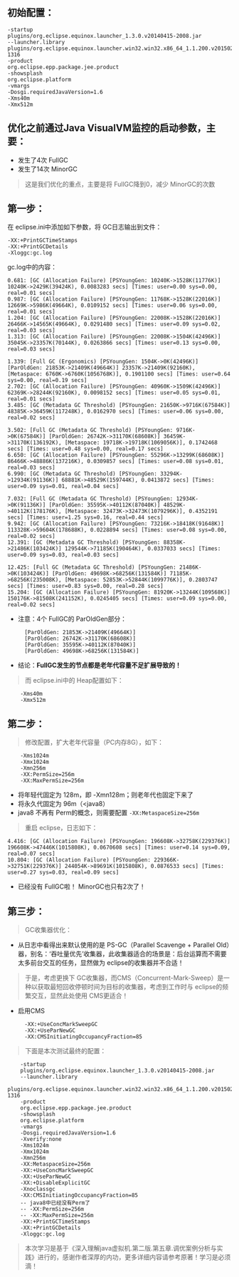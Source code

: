 初始配置：
-
	-startup
	plugins/org.eclipse.equinox.launcher_1.3.0.v20140415-2008.jar
	--launcher.library
	plugins/org.eclipse.equinox.launcher.win32.win32.x86_64_1.1.200.v20150204-1316
	-product
	org.eclipse.epp.package.jee.product
	-showsplash
	org.eclipse.platform
	-vmargs
	-Dosgi.requiredJavaVersion=1.6
	-Xms40m
	-Xmx512m


优化之前通过Java VisualVM监控的启动参数，主要：
-

- 发生了4次 FullGC
- 发生了14次 MinorGC

>这是我们优化的重点，主要是将 FullGC降到0，减少 MinorGC的次数


第一步：
-
在 eclipse.ini中添加如下参数，将 GC日志输出到文件：

	-XX:+PrintGCTimeStamps
	-XX:+PrintGCDetails
	-Xloggc:gc.log


gc.log中的内容：

	0.681: [GC (Allocation Failure) [PSYoungGen: 10240K->1528K(11776K)] 10240K->2429K(39424K), 0.0083283 secs] [Times: user=0.00 sys=0.00, real=0.01 secs] 
	0.987: [GC (Allocation Failure) [PSYoungGen: 11768K->1528K(22016K)] 12669K->5986K(49664K), 0.0109152 secs] [Times: user=0.06 sys=0.00, real=0.01 secs] 
	1.204: [GC (Allocation Failure) [PSYoungGen: 22008K->1528K(22016K)] 26466K->14565K(49664K), 0.0291480 secs] [Times: user=0.09 sys=0.02, real=0.03 secs] 
	1.313: [GC (Allocation Failure) [PSYoungGen: 22008K->1504K(42496K)] 35045K->23357K(70144K), 0.0263866 secs] [Times: user=0.13 sys=0.00, real=0.03 secs] 

	1.339: [Full GC (Ergonomics) [PSYoungGen: 1504K->0K(42496K)] [ParOldGen: 21853K->21409K(49664K)] 23357K->21409K(92160K), [Metaspace: 6760K->6760K(1056768K)], 0.1901100 secs] [Times: user=0.64 sys=0.00, real=0.19 secs] 
	2.702: [GC (Allocation Failure) [PSYoungGen: 40960K->1509K(42496K)] 62369K->28244K(92160K), 0.0098152 secs] [Times: user=0.05 sys=0.01, real=0.01 secs] 
	3.485: [GC (Metadata GC Threshold) [PSYoungGen: 21650K->9716K(67584K)] 48385K->36459K(117248K), 0.0162970 secs] [Times: user=0.06 sys=0.00, real=0.02 secs] 

	3.502: [Full GC (Metadata GC Threshold) [PSYoungGen: 9716K->0K(67584K)] [ParOldGen: 26742K->31170K(68608K)] 36459K->31170K(136192K), [Metaspace: 19718K->19718K(1069056K)], 0.1742468 secs] [Times: user=0.48 sys=0.00, real=0.17 secs] 
	6.650: [GC (Allocation Failure) [PSYoungGen: 55296K->13299K(68608K)] 86466K->48886K(137216K), 0.0309857 secs] [Times: user=0.08 sys=0.01, real=0.03 secs] 
	6.990: [GC (Metadata GC Threshold) [PSYoungGen: 33294K->12934K(91136K)] 68881K->48529K(159744K), 0.0413872 secs] [Times: user=0.09 sys=0.01, real=0.04 secs] 

	7.032: [Full GC (Metadata GC Threshold) [PSYoungGen: 12934K->0K(91136K)] [ParOldGen: 35595K->40112K(87040K)] 48529K->40112K(178176K), [Metaspace: 32473K->32473K(1079296K)], 0.4352191 secs] [Times: user=1.25 sys=0.16, real=0.44 secs] 
	9.942: [GC (Allocation Failure) [PSYoungGen: 73216K->18418K(91648K)] 113328K->59604K(178688K), 0.0228894 secs] [Times: user=0.08 sys=0.00, real=0.02 secs] 
	12.391: [GC (Metadata GC Threshold) [PSYoungGen: 88358K->21486K(103424K)] 129544K->71185K(190464K), 0.0337033 secs] [Times: user=0.09 sys=0.03, real=0.03 secs] 

	12.425: [Full GC (Metadata GC Threshold) [PSYoungGen: 21486K->0K(103424K)] [ParOldGen: 49698K->68256K(131584K)] 71185K->68256K(235008K), [Metaspace: 52853K->52844K(1099776K)], 0.2803747 secs] [Times: user=0.83 sys=0.00, real=0.28 secs] 
	15.204: [GC (Allocation Failure) [PSYoungGen: 81920K->13244K(109568K)] 150176K->81508K(241152K), 0.0245405 secs] [Times: user=0.09 sys=0.00, real=0.02 secs] 


- 注意：4个 FullGC的 ParOldGen部分：
	
		[ParOldGen: 21853K->21409K(49664K)]
		[ParOldGen: 26742K->31170K(68608K)]
		[ParOldGen: 35595K->40112K(87040K)]
		[ParOldGen: 49698K->68256K(131584K)]


- 结论：**FullGC发生的节点都是老年代容量不足扩展导致的！**

> 而 eclipse.ini中的 Heap配置如下：

		-Xms40m
		-Xmx512m


第二步：
-

> 修改配置，扩大老年代容量（PC内存8G），如下：

		-Xms1024m
		-Xmx1024m
		-Xmn256m
		-XX:PermSize=256m
		-XX:MaxPermSize=256m


- 将年轻代固定为 128m，即 -Xmn128m；则老年代也固定下来了
- 将永久代固定为 96m（<java8）
- java8 不再有 Perm的概念，则需要配置 `-XX:MetaspaceSize=256m`


> 重启 eclipse，日志如下：

	4.416: [GC (Allocation Failure) [PSYoungGen: 196608K->32758K(229376K)] 196608K->47446K(1015808K), 0.0670608 secs] [Times: user=0.14 sys=0.09, real=0.07 secs] 
	10.804: [GC (Allocation Failure) [PSYoungGen: 229366K->32751K(229376K)] 244054K->89691K(1015808K), 0.0876533 secs] [Times: user=0.27 sys=0.03, real=0.09 secs] 

- 已经没有 FullGC啦！ MinorGC也只有2次了！



第三步：
-

> GC收集器优化：

- 从日志中看得出来默认使用的是 PS-GC（Parallel Scavenge + Parallel Old）器，别名：‘吞吐量优先’收集器，此收集器适合的场景是：后台运算而不需要太多前台交互的任务，显然做为 eclipse的收集器并不合适！


> 于是，考虑更换下 GC收集器，而CMS（Concurrent-Mark-Sweep）是一种以获取最短回收停顿时间为目标的收集器，考虑到工作时与 eclipse的频繁交互，显然此处使用 CMS更适合！

- 启用CMS

		-XX:+UseConcMarkSweepGC
		-XX:+UseParNewGC
		-XX:CMSInitiatingOccupancyFraction=85


> 下面是本次测试最终的配置：

		-startup
		plugins/org.eclipse.equinox.launcher_1.3.0.v20140415-2008.jar
		--launcher.library
		plugins/org.eclipse.equinox.launcher.win32.win32.x86_64_1.1.200.v20150204-1316
		-product
		org.eclipse.epp.package.jee.product
		-showsplash
		org.eclipse.platform
		-vmargs
		-Dosgi.requiredJavaVersion=1.6
		-Xverify:none
		-Xms1024m
		-Xmx1024m
		-Xmn256m
		-XX:MetaspaceSize=256m
		-XX:+UseConcMarkSweepGC
		-XX:+UseParNewGC
		-XX:+DisableExplicitGC
		-Xnoclassgc
		-XX:CMSInitiatingOccupancyFraction=85
		-- java8中已经没有Perm了
		-- -XX:PermSize=256m
		-- -XX:MaxPermSize=256m
		-XX:+PrintGCTimeStamps
		-XX:+PrintGCDetails
		-Xloggc:gc.log


> 本次学习是基于《深入理解java虚拟机.第二版.第五章.调优案例分析与实践》进行的，感谢作者深厚的内功，更多详细内容请参考原著！学习是必须滴！